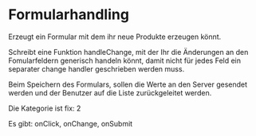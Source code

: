 # Formularhandling

Erzeugt ein Formular mit dem ihr neue Produkte erzeugen könnt.

Schreibt eine Funktion handleChange, mit der Ihr die Änderungen an den Fomularfeldern generisch handeln könnt, damit nicht für jedes Feld ein separater change handler geschrieben werden muss.

Beim Speichern des Formulars, sollen die Werte an den Server gesendet werden und der Benutzer auf die Liste zurückgeleitet werden.

Die Kategorie ist fix: 2

Es gibt: onClick, onChange, onSubmit
